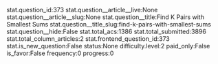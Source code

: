 stat.question_id:373
stat.question__article__live:None
stat.question__article__slug:None
stat.question__title:Find K Pairs with Smallest Sums
stat.question__title_slug:find-k-pairs-with-smallest-sums
stat.question__hide:False
stat.total_acs:1386
stat.total_submitted:3896
stat.total_column_articles:2
stat.frontend_question_id:373
stat.is_new_question:False
status:None
difficulty.level:2
paid_only:False
is_favor:False
frequency:0
progress:0
